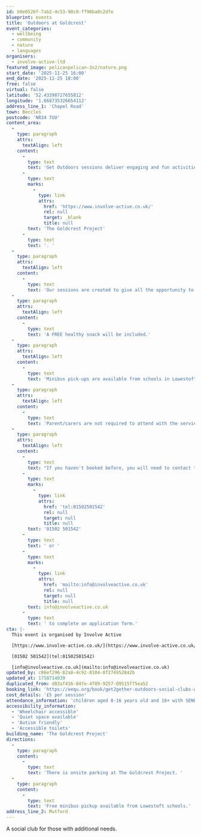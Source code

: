 ```yaml
---
id: b0e0526f-7ab2-4c53-90c0-ff96ba0c2dfe
blueprint: events
title: 'Outdoors at Goldcrest'
event_categories:
  - wellbeing
  - community
  - nature
  - languages
organisers:
  - involve-active-ltd
featured_image: pelicanpelican-3x2/nature.png
start_date: '2025-11-25 16:00'
end_date: '2025-11-25 18:00'
free: false
virtual: false
latitude: '52.43398727655812'
longitude: '1.668735326654112'
address_line_1: 'Chapel Road'
town: Beccles
postcode: 'NR34 7UU'
content_area:
  -
    type: paragraph
    attrs:
      textAlign: left
    content:
      -
        type: text
        text: 'Get Outdoors sessions deliver engaging and fun activities, such as outdoor games and arts and crafts, all whilst enjoying our amazing outdoor space at '
      -
        type: text
        marks:
          -
            type: link
            attrs:
              href: 'https://www.involve-active.co.uk/'
              rel: null
              target: _blank
              title: null
        text: 'The Goldcrest Project'
      -
        type: text
        text: '. '
  -
    type: paragraph
    attrs:
      textAlign: left
    content:
      -
        type: text
        text: 'Our sessions are created to give all the opportunity to grow and develop, while also nurturing their mental, emotional, and physical well-being.  Involve Active specializes in working with young people and adults with additional needs and will tailor our sessions to support your young person to achieve the best out of our sessions.'
  -
    type: paragraph
    attrs:
      textAlign: left
    content:
      -
        type: text
        text: 'A FREE healthy snack will be included.'
  -
    type: paragraph
    attrs:
      textAlign: left
    content:
      -
        type: text
        text: 'Minibus pick-ups are available from schools in Lowestoft only.  Please book a minibus pick up ticket and let us know which school to collect from.  Please note that parent/carers will need to collect from The Goldcrest Project, Chapel Road, Rushmere NR34 7UU at 6pm.'
  -
    type: paragraph
    attrs:
      textAlign: left
    content:
      -
        type: text
        text: 'Parent/carers are not required to attend with the service user, however we understand that for some this might be necessary to support the young person in transitioning to attend alone.  Please book a free carers ticket if you will need to attend with your young person.'
  -
    type: paragraph
    attrs:
      textAlign: left
    content:
      -
        type: text
        text: "If you haven't booked before, you will need to contact the office on "
      -
        type: text
        marks:
          -
            type: link
            attrs:
              href: 'tel:01502501542'
              rel: null
              target: null
              title: null
        text: '01502 501542'
      -
        type: text
        text: ' or '
      -
        type: text
        marks:
          -
            type: link
            attrs:
              href: 'mailto:info@involveactive.co.uk'
              rel: null
              target: null
              title: null
        text: info@involveactive.co.uk
      -
        type: text
        text: ' to complete an application form.'
cta: |-
  This event is organised by Involve Active

  [https://www.involve-active.co.uk/](https://www.involve-active.co.uk/) 

  [01502 501542](tel:01502501542)

  [info@involveactive.co.uk](mailto:info@involveactive.co.uk)
updated_by: c86ef296-82a8-4c92-8104-8f274952842b
updated_at: 1758714039
duplicated_from: d83af416-84fe-4f09-9257-09515f75ea52
booking_link: 'https://eequ.org/book/get2gether-outdoors-social-clubs-with-involve-active-ltd-7492'
cost_details: '£5 per session'
attendance_information: 'children aged 8-16 years old and 16+ with SEND'
accessibility_information:
  - 'Wheelchair accessible'
  - 'Quiet space available'
  - 'Autism friendly'
  - 'Accessible toilets'
building_name: 'The Goldcrest Project'
directions:
  -
    type: paragraph
    content:
      -
        type: text
        text: 'There is onsite parking at The Goldcrest Project. '
  -
    type: paragraph
    content:
      -
        type: text
        text: 'Free minibus pickup available from Lowestoft schools.'
address_line_2: Mutford
---
```

A social club for those with additional needs.